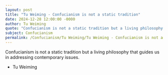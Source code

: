 ```yaml
---
layout: post
title: "Tu Weiming - Confucianism is not a static tradition"
date: 2024-12-28 12:00:00 -0000
author: Tu Weiming
quote: "Confucianism is not a static tradition but a living philosophy that guides us in addressing contemporary issues."
subject: Confucianism
permalink: /Confucianism/Tu Weiming/Tu Weiming - Confucianism is not a static tradition
---
```


Confucianism is not a static tradition but a living philosophy that guides us in addressing contemporary issues.

- Tu Weiming
